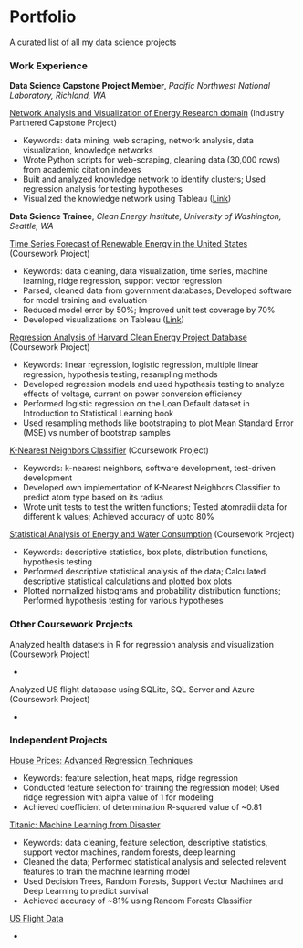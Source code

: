 # Portfolio
A curated list of all my data science projects

### Work Experience

**Data Science Capstone Project Member**, *Pacific Northwest National Laboratory, Richland, WA*

[Network Analysis and Visualization of Energy Research domain](https://github.com/rahulavadhoot/KnowledgeNetworks) (Industry Partnered Capstone Project)

- Keywords: data mining, web scraping, network analysis, data visualization, knowledge networks
-	Wrote Python scripts for web-scraping, cleaning data (30,000 rows) from academic citation indexes
-	Built and analyzed knowledge network to identify clusters; Used regression analysis for testing hypotheses
- Visualized the knowledge network using Tableau ([Link](https://public.tableau.com/profile/rahul1168#!/vizhome/NuclearEnergyResearch/NuclearEnergyResearch))

**Data Science Trainee**, *Clean Energy Institute, University of Washington, Seattle, WA*

[Time Series Forecast of Renewable Energy in the United States](https://github.com/rahulavadhoot/Clean-Energy-Outlook) (Coursework Project)

- Keywords: data cleaning, data visualization, time series, machine learning, ridge regression, support vector regression
-	Parsed, cleaned data from government databases; Developed software for model training and evaluation
-	Reduced model error by 50%; Improved unit test coverage by 70%
- Developed visualizations on Tableau ([Link](https://public.tableau.com/profile/rahul1168#!/vizhome/TableauWorkbookforSVRPrediction/CleanEnergyProductioninthecontiguousUnitedStates))

[Regression Analysis of Harvard Clean Energy Project Database](https://github.com/rahulavadhoot/Portfolio/tree/master/projects/harvard%20clean%20energy%20project%20database) (Coursework Project)

- Keywords: linear regression, logistic regression, multiple linear regression, hypothesis testing, resampling methods
-	Developed regression models and used hypothesis testing to analyze effects of voltage, current on power conversion efficiency
- Performed logistic regression on the Loan Default dataset in Introduction to Statistical Learning book
- Used resampling methods like bootstraping to plot Mean Standard Error (MSE) vs number of bootstrap samples

[K-Nearest Neighbors Classifier](https://github.com/rahulavadhoot/Portfolio/tree/master/projects/k%20nearest%20neighbors%20classifier) (Coursework Project)

- Keywords: k-nearest neighbors, software development, test-driven development
-	Developed own implementation of K-Nearest Neighbors Classifier to predict atom type based on its radius
- Wrote unit tests to test the written functions; Tested atomradii data for different k values; Achieved accuracy of upto 80%

[Statistical Analysis of Energy and Water Consumption](https://github.com/rahulavadhoot/Portfolio/tree/master/projects/energy%20and%20water%20consumption) (Coursework Project)

- Keywords: descriptive statistics, box plots, distribution functions, hypothesis testing
- Performed descriptive statistical analysis of the data; Calculated descriptive statistical calculations and plotted box plots
- Plotted normalized histograms and probability distribution functions; Performed hypothesis testing for various hypotheses

### Other Coursework Projects 

Analyzed health datasets in R for regression analysis and visualization (Coursework Project)

- 

Analyzed US flight database using SQLite, SQL Server and Azure (Coursework Project)

- 

### Independent Projects

[House Prices: Advanced Regression Techniques](https://github.com/rahulavadhoot/Portfolio/tree/master/projects/house%20prices)

- Keywords: feature selection, heat maps, ridge regression
- Conducted feature selection for training the regression model; Used ridge regression with alpha value of 1 for modeling
- Achieved coefficient of determination R-squared value of ~0.81

[Titanic: Machine Learning from Disaster](https://github.com/rahulavadhoot/Portfolio/tree/master/projects/titanic)

- Keywords: data cleaning, feature selection, descriptive statistics, support vector machines, random forests, deep learning
- Cleaned the data; Performed statistical analysis and selected relevent features to train the machine learning model
- Used Decision Trees, Random Forests, Support Vector Machines and Deep Learning to predict survival
- Achieved accuracy of ~81% using Random Forests Classifier

[US Flight Data](https://github.com/rahulavadhoot/Portfolio/tree/master/projects/us%20flight%20data%20project)

- 
